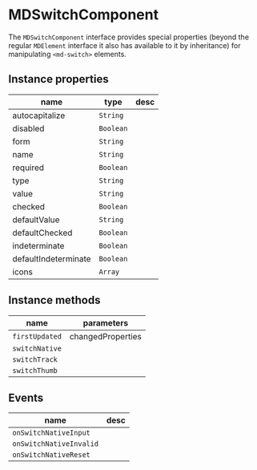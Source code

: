 # MDSwitchComponent
The `MDSwitchComponent` interface provides special properties (beyond the regular `MDElement` interface it also has available to it by inheritance) for manipulating `<md-switch>` elements.

## Instance properties

name|type|desc
---|---|---
autocapitalize|`String`|
disabled|`Boolean`|
form|`String`|
name|`String`|
required|`Boolean`|
type|`String`|
value|`String`|
checked|`Boolean`|
defaultValue|`String`|
defaultChecked|`Boolean`|
indeterminate|`Boolean`|
defaultIndeterminate|`Boolean`|
icons|`Array`|

## Instance methods

name|parameters
---|---
`firstUpdated`|changedProperties
`switchNative`|
`switchTrack`|
`switchThumb`|

## Events

name|desc
---|---
`onSwitchNativeInput`|
`onSwitchNativeInvalid`|
`onSwitchNativeReset`|
